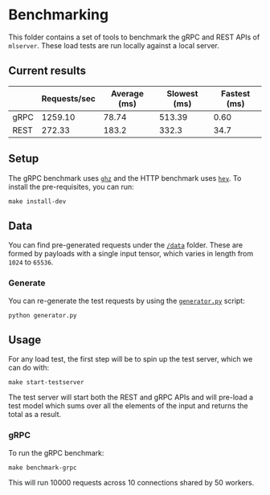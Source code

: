 # Benchmarking

This folder contains a set of tools to benchmark the gRPC and REST APIs of
`mlserver`.
These load tests are run locally against a local server.

## Current results

|      | Requests/sec | Average (ms) | Slowest (ms) | Fastest (ms) |
| ---- | ------------ | ------------ | ------------ | ------------ |
| gRPC | 1259.10      | 78.74        | 513.39       | 0.60         |
| REST | 272.33       | 183.2        | 332.3        | 34.7         |

## Setup

The gRPC benchmark uses [`ghz`](https://ghz.sh/) and the HTTP benchmark uses
[`hey`](https://github.com/rakyll/hey).
To install the pre-requisites, you can run:

```shell
make install-dev
```

## Data

You can find pre-generated requests under the [`/data`](./data) folder.
These are formed by payloads with a single input tensor, which varies in length from `1024` to `65536`.

### Generate

You can re-generate the test requests by using the
[`generator.py`](./generator.py) script:

```shell
python generator.py
```

## Usage

For any load test, the first step will be to spin up the test server, which we
can do with:

```shell
make start-testserver
```

The test server will start both the REST and gRPC APIs and will pre-load a test
model which sums over all the elements of the input and returns the total as a
result.

### gRPC

To run the gRPC benchmark:

```shell
make benchmark-grpc
```

This will run 10000 requests across 10 connections shared by 50 workers.
